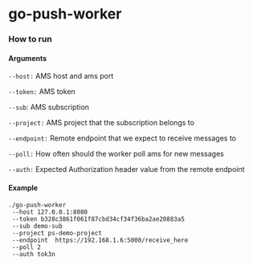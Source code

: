 # go-push-worker

### How to run

#### Arguments

`--host:` AMS host and ams port

`--token:` AMS token

`--sub`: AMS subscription

`--project:` AMS project that the subscription belongs to

`--endpoint:` Remote endpoint that we expect to receive messages to

`--poll:` How often should the worker poll ams for new messages

`--auth:` Expected Authorization header value from the remote endpoint

#### Example

```
./go-push-worker
 --host 127.0.0.1:8080
 --token b328c3861f061f87cbd34cf34f36ba2ae20883a5
 --sub demo-sub
 --project ps-demo-project
 --endpoint  https://192.168.1.6:5000/receive_here
 --poll 2
 --auth tok3n
```